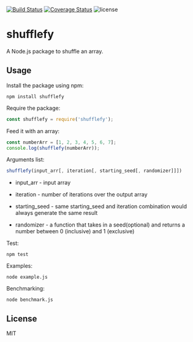 [![Build Status](https://travis-ci.org/imp8468/shufflefy.svg?branch=master)](https://travis-ci.org/imp8468/shufflefy) [![Coverage Status](https://coveralls.io/repos/github/imp8468/shufflefy/badge.svg?branch=master)](https://coveralls.io/github/imp8468/shufflefy?branch=master) ![license](https://img.shields.io/github/license/mashape/apistatus.svg)

# shufflefy 
A Node.js package to shuffle an array. 

## Usage

Install the package using npm:

    npm install shufflefy

Require the package:

```js
const shufflefy = require('shufflefy');
```

Feed it with an array:

```js
const numberArr = [1, 2, 3, 4, 5, 6, 7];
console.log(shufflefy(numberArr));
```

Arguments list:

```js
shufflefy(input_arr[, iteration[, starting_seed[, randomizer]]])
```

+ input_arr - input array

+ iteration - number of iterations over the output array

+ starting_seed - same starting_seed and iteration combination would always generate the same result

+ randomizer - a function that takes in a seed(optional) and returns a number between 0 (inclusive) and 1 (exclusive)

Test:

    npm test

Examples:

	node example.js

Benchmarking:

	node benchmark.js

## License

MIT